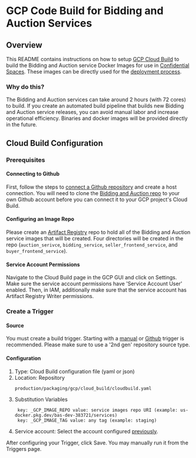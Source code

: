 # GCP Code Build for Bidding and Auction Services

## Overview

This README contains instructions on how to setup [GCP Cloud Build](https://cloud.google.com/build)
to build the Bidding and Auction service Docker Images for use in [Confidential Spaces](https://cloud.google.com/docs/security/confidential-space). These images can be
directly used for the
[deployment process](https://github.com/privacysandbox/protected-auction-services-docs/blob/main/bidding_auction_services_gcp_guide.md#guide-package-deploy-and-run-a-service).

### Why do this?

The Bidding and Auction services can take around 2 hours (with 72 cores) to build. If you create an
automated build pipeline that builds new Bidding and Auction service releases, you can avoid manual
labor and increase operational efficiency. Binaries and docker images will be provided directly in
the future.

## Cloud Build Configuration

### Prerequisites

#### Connecting to Github

First, follow the steps to [connect a Github repository](https://cloud.google.com/build/docs/automating-builds/github/connect-repo-github?generation=2nd-gen) and create a host connection. You will need to clone the [Bidding and Auction repo](https://github.com/privacysandbox/bidding-auction-servers) to your own Github account before you can connect it to your GCP project's Cloud Build.

#### Configuring an Image Repo

Please create an [Artifact Registry](https://cloud.google.com/artifact-registry) repo to hold all of the Bidding and Auction service images that will be created. Four directories will be created in the repo (`auction_serivce`, `bidding_service`, `seller_frontend_service`, and `buyer_frontend_service`).

#### Service Account Permissions

Navigate to the Cloud Build page in the GCP GUI and click on Settings. Make sure the service account permissions have 'Service Account User' enabled. Then, in IAM, additionally make sure that the service account has Artifact Registry Writer permissions.

### Create a Trigger

#### Source
You must create a build trigger. Starting with a [manual](https://cloud.google.com/build/docs/triggers#manual) or [Github](https://cloud.google.com/build/docs/triggers#github) trigger is recommended. Please make sure to use a '2nd gen' repository source type.

#### Configuration
1. Type: Cloud Build configuration file (yaml or json)
1. Location: Repository
    ```plaintext
    production/packaging/gcp/cloud_build/cloudbuild.yaml
    ``` 
1. Substitution Variables
   ```plaintext
    key: _GCP_IMAGE_REPO value: service images repo URI (example: us-docker.pkg.dev/bas-dev-383721/services)
    key: _GCP_IMAGE_TAG value: any tag (example: staging)
   ```
2. Service account: Select the account configured [previously](#service-account-permissions).

After configuring your Trigger, click Save. You may manually run it from the Triggers page. 
   